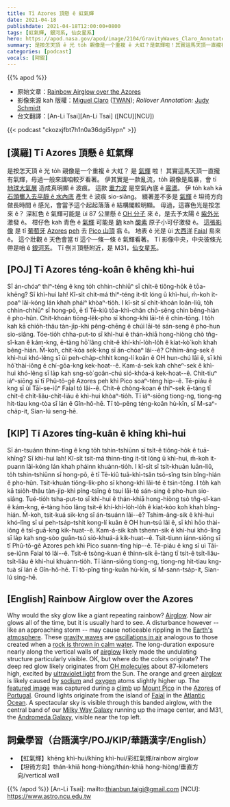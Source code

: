 ```yaml
---
title: Tī Azores 頂懸 ê 虹氣輝
date: 2021-04-18
publishdate: 2021-04-18T12:00:00+0800
tags: [虹氣輝, 銀河系, 仙女星系]
hero: https://apod.nasa.gov/apod/image/2104/GravityWaves_Claro_Annotated2_960.jpg
summary: 是按怎天頂 ê 光 to̍h 親像是一个重複 ê 大虹？是氣輝啦！其實這馬天頂一直攏有氣輝，毋過一般來講咱較歹看著。
categories: [podcast]
vocals: [阿錕]
---
```


{{% apod %}}

- 原始文章：[Rainbow Airglow over the Azores](https://apod.nasa.gov/apod/ap210418.html)
- 影像來源 kah 版權：[Miguel Claro](https://www.miguelclaro.com/wp/biography/) ([TWAN](https://www.twanight.org/)); *Rollover Annotation:* [Judy Schmidt](https://geckzilla.com/)
- 台文翻譯：[An-Li Tsai][An-Li Tsai] ([NCU][NCU])

{{< podcast "ckozxjfbt7h1n0a36dgi5lypn" >}}

## [漢羅] Tī Azores 頂懸 ê 虹氣輝

是按怎天頂 ê 光 to̍h 親像是一个重複 ê 大虹？
是 [氣輝][Airglow] 啦！
其實這馬天頂一直攏有氣輝，毋過一般來講咱較歹看著。
伊其實是一款亂流，to̍h 親像是風暴，會 tī [地球大氣層][Earth's atmosphere] 造成真明顯 ê 波痕。
這款 [重力波][gravity waves] 是空氣內底 ê [震盪][oscillations in air]。
伊 to̍h kah kā [石頭擲入去平靜 ê 水內底][rock is thrown in calm water] 產生 ê 波痕 sio-siâng。
綴著差不多是 [氣輝][airglow1] ê 坦徛方向做長時間 ê 感光，會當予這个起起落落 ê 結構閣較明顯。
毋過，這寡色光是按怎來 ê？
深紅色 ê 氣輝可能是 ùi 87 公里懸 ê [OH 分子][OH molecules] 來 ê，是去予太陽 ê [紫外光][ultraviolet light] 激發 ê。
柑仔色 kah 青色 ê [氣輝][airglow2] 可能是 [鈉][sodium] kah [酸素][oxygen] 原子小可仔激發 ê。
[這張影像][featured image] 是 tī [葡萄牙][Portugal] [Azores][Azores] [peh][climb] 去 [Pico 山頂][Mount Pico] 翕 ê。
地表 ê 光是 ùi [大西洋][Atlantic Ocean] [Faial][Faial] 島來 ê。
這个壯觀 ê 天色會當 tī 這个一條一條 ê 氣輝看著。
Tī 影像中央，中央彼條光帶是咱 ê [銀河系][Milky Way Galaxy]。
Tī 倒爿頂懸附近，是 M31，[仙女星系][Andromeda Galaxy]。

## [POJ] Tī Azores téng-koân ê khēng khì-hui

Sī án-chóaⁿ thiⁿ-téng ê kng to̍h chhin-chhiūⁿ sī chi̍t-ê tiông-ho̍k ê tōa-khēng?
Sī khì-hui lah!
Kî-si̍t chit-má thiⁿ-téng it-ti̍t lóng ū khì-hui, m̄-koh it-poaⁿ lâi-kóng lán khah pháiⁿ khòaⁿ-tio̍h.
I kî-si̍t sī chi̍t-khoán loān-liû, to̍h chhin-chhiūⁿ sī hong-pō, ē tī Tē-kiû tōa-khì-chân chō-sêng chin bêng-hián ê pho-hûn.
Chit-khoán tiōng-le̍k-pho sī khong-khì lāi-té ê chìn-tōng.
 I to̍h kah kā chio̍h-thâu tàn-ji̍p-khì pêng-chēng ê chúi lāi-té sán-seng ê pho-hun sio-siâng.
Tóe-tio̍h chha-put-to sī khì-hui ê thán-khiā hong-hiòng chò tn̂g-sî-kan ê kám-kng, ē-tàng hō͘ lâng chit-ê khí-khí-lo̍h-lo̍h ê kiat-kò͘ koh khah bêng-hián.
M̄-koh, chit-kóa sek-kng sī án-chóaⁿ lâi--ê?
Chhim-âng-sek ê khì-hui khó-lêng sī ùi peh-cha̍p-chhit kong-lí koân ê OH hun-chú lâi ê, sī khì hō͘ thài-iông ê chí-gōa-kng kek-hoat--ê.
Kam-á-sek kah chheⁿ-sek ê khì-hui khó-lêng sī la̍p kah sng-sò͘ goân-chú sió-khóa-á kek-hoat--ê.
Chit-tiuⁿ iáⁿ-siōng sī tī Phû-tô-gê Azores peh khì Pico soaⁿ-téng hip--ê.
Tē-piáu ê kng sī ùi Tāi-se-iûⁿ Faial tó lâi--ê.
Chit-ê chòng-koan ê thiⁿ-sek ē-tàng tī chit-ê chi̍t-liâu-chi̍t-liâu ê khì-hui khòaⁿ-tio̍h.
Tī iáⁿ-siōng tiong-ng, tiong-ng hit-tiau kng-tòa sī lán ê Gîn-hô-hē.
Tī tò-pêng téng-koân hù-kīn, sī M-saⁿ-cha̍p-it, Sian-lú seng-hē.

## [KIP] Tī Azores tíng-kuân ê khīng khì-hui

Sī án-tsuánn thinn-tíng ê kng to̍h tshin-tshiūnn sī tsi̍t-ê tiông-ho̍k ê tuā-khīng?
Sī khì-hui lah!
Kî-si̍t tsit-má thinn-tíng it-ti̍t lóng ū khì-hui, m̄-koh it-puann lâi-kóng lán khah pháinn khuànn-tio̍h.
I kî-si̍t sī tsi̍t-khuán luān-liû, to̍h tshin-tshiūnn sī hong-pō, ē tī Tē-kiû tuā-khì-tsân tsō-sîng tsin bîng-hián ê pho-hûn.
Tsit-khuán tiōng-li̍k-pho sī khong-khì lāi-té ê tsìn-tōng.
 I to̍h kah kā tsio̍h-thâu tàn-ji̍p-khì pîng-tsīng ê tsuí lāi-té sán-sing ê pho-hun sio-siâng.
Tué-tio̍h tsha-put-to sī khì-hui ê thán-khiā hong-hiòng tsò tn̂g-sî-kan ê kám-kng, ē-tàng hōo lâng tsit-ê khí-khí-lo̍h-lo̍h ê kiat-kòo koh khah bîng-hián.
M̄-koh, tsit-kuá sik-kng sī án-tsuánn lâi--ê?
Tshim-âng-sik ê khì-hui khó-lîng sī uì peh-tsa̍p-tshit kong-lí kuân ê OH hun-tsú lâi ê, sī khì hōo thài-iông ê tsí-guā-kng kik-huat--ê.
Kam-á-sik kah tshenn-sik ê khì-hui khó-lîng sī la̍p kah sng-sòo guân-tsú sió-khuá-á kik-huat--ê.
Tsit-tiunn iánn-siōng sī tī Phû-tô-gê Azores peh khì Pico suann-tíng hip--ê.
Tē-piáu ê kng sī uì Tāi-se-iûnn Faial tó lâi--ê.
Tsit-ê tsòng-kuan ê thinn-sik ē-tàng tī tsit-ê tsi̍t-liâu-tsi̍t-liâu ê khì-hui khuànn-tio̍h.
Tī iánn-siōng tiong-ng, tiong-ng hit-tiau kng-tuà sī lán ê Gîn-hô-hē.
Tī tò-pîng tíng-kuân hù-kīn, sī M-sann-tsa̍p-it, Sian-lú sing-hē.

## [English] Rainbow Airglow over the Azores

Why would the sky glow like a giant repeating rainbow? [Airglow][Airglow]. Now air glows all of the time, but it is usually hard to see. A disturbance however -- like an approaching storm -- may cause noticeable rippling in the [Earth's atmosphere][Earth's atmosphere]. These [gravity waves][gravity waves] are [oscillations in air][oscillations in air] analogous to those created when a [rock is thrown in calm water][rock is thrown in calm water]. The long-duration exposure nearly along the vertical walls of [airglow][airglow1] likely made the undulating structure particularly visible. OK, but where do the colors originate? The deep red glow likely originates from [OH molecules][OH molecules] about 87-kilometers high, excited by [ultraviolet light][ultraviolet light] from the Sun. The orange and green [airglow][airglow2] is likely caused by [sodium][sodium] and [oxygen][oxygen] atoms slightly higher up. The [featured image][featured image] was captured during a [climb][climb] up [Mount Pico][Mount Pico] in the [Azores][Azores] of [Portugal][Portugal]. Ground lights originate from the island of [Faial][Faial] in the [Atlantic Ocean][Atlantic Ocean]. A spectacular sky is visible through this banded airglow, with the central band of our [Milky Way Galaxy][Milky Way Galaxy] running up the image center, and M31, the [Andromeda Galaxy][Andromeda Galaxy], visible near the top left.

## 詞彙學習（台語漢字/POJ/KIP/華語漢字/English）

- 【虹氣輝】khēng khì-hui/khīng khì-hui/彩虹氣輝/rainbow airglow
- 【坦徛方向】thán-khiā hong-hiòng/thán-khiā hong-hiòng/垂直方向/vertical wall

{{% /apod %}}
[An-Li Tsai]: mailto:thianbun.taigi@gmail.com
[NCU]: https://www.astro.ncu.edu.tw

[copyright]: https://apod.nasa.gov/apod/fap/lib/about_apod.html#srapply

[Airglow]:https://www.atoptics.co.uk/highsky/airglow2.htm
[Earth's atmosphere]:http://www.nasa.gov/mission_pages/sunearth/science/atmosphere-layers2.html
[gravity waves]:https://en.wikipedia.org/wiki/Gravity_wave
[oscillations in air]:http://www.atoptics.co.uk/highsky/hgrav.htm
[rock is thrown in calm water]:https://www.youtube.com/watch?v=T9QwiBFN9gI
[airglow1]:https://apod.nasa.gov/apod/ap150904.html
[OH molecules]:https://en.wikipedia.org/wiki/Hydroxyl
[ultraviolet light]:https://science.nasa.gov/ems/10_ultravioletwaves
[airglow2]:http://www.pnas.org/content/112/49/E6728.abstract
[sodium]:https://periodic.lanl.gov/11.shtml
[oxygen]:https://periodic.lanl.gov/8.shtml
[featured image]:http://www.miguelclaro.com/wp/?portfolio=rainbow-bands-of-airglow-in-gravity-waves-above-pico-island
[climb]:https://www.youtube.com/watch?v=-GlioVTgjuI
[Mount Pico]:https://en.wikipedia.org/wiki/Mount_Pico
[Azores]:https://en.wikipedia.org/wiki/Azores
[Portugal]:https://en.wikipedia.org/wiki/Portugal
[Faial]:https://youtu.be/jPg7KFv2a-s
[Atlantic Ocean]:https://en.wikipedia.org/wiki/Atlantic_Ocean
[Milky Way Galaxy]:https://apod.nasa.gov/apod/ap080713.html
[Andromeda Galaxy]:https://apod.nasa.gov/apod/ap150830.html
